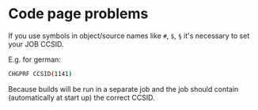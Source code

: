 # Code page problems

If you use symbols in object/source names like ```#```, ```$```, ```§``` it's necessary to set your JOB CCSID.

E.g. for german: 
```sh
CHGPRF CCSID(1141)
```

Because builds will be run in a separate job and the job should contain (automatically at start up) the correct CCSID.